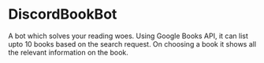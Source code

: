 # DiscordBookBot
A bot which solves your reading woes. Using Google Books API, it can list upto 10 books based on the search request. On choosing a book it shows all the relevant information on the book.
